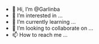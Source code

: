 - 👋 Hi, I’m @Garlinba
- 👀 I’m interested in ...
- 🌱 I’m currently learning ...
- 💞️ I’m looking to collaborate on ...
- 📫 How to reach me ...

<!---
Garlinba/Garlinba is a ✨ special ✨ repository because its `README.md` (this file) appears on your GitHub profile.
You can click the Preview link to take a look at your changes.
--->
